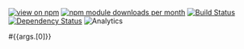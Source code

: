 [![view on npm](http://img.shields.io/npm/v/{{args.[0]}}.svg)](https://www.npmjs.org/package/{{args.[0]}})
[![npm module downloads per month](http://img.shields.io/npm/dm/{{args.[0]}}.svg)](https://www.npmjs.org/package/{{args.[0]}})
[![Build Status](https://travis-ci.org/75lb/{{args.[0]}}.svg?branch=master)](https://travis-ci.org/75lb/{{args.[0]}})
[![Dependency Status](https://david-dm.org/75lb/{{args.[0]}}.svg)](https://david-dm.org/75lb/{{args.[0]}})
![Analytics](https://ga-beacon.appspot.com/UA-27725889-6/{{args.[0]}}/README.md?pixel)

#{{args.[0]}}
